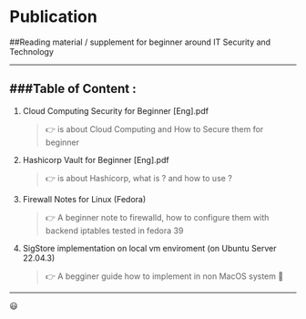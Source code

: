 # Publication
##Reading material / supplement for beginner around IT Security and Technology

-----------------------------------------------------------------------------
###Table of Content :
-----------------------------------------------------------------------------
1. Cloud Computing Security for Beginner [Eng].pdf
   > 👉 is about Cloud Computing and How to Secure them for beginner
2. Hashicorp Vault for Beginner [Eng].pdf
   > 👉 is about Hashicorp, what is ? and how to use ?
3. Firewall Notes for Linux (Fedora)
   > 👉 A beginner note to firewalld, how to configure them with backend iptables tested in fedora 39
4. SigStore implementation on local vm enviroment (on Ubuntu Server 22.04.3)
   > 👉 A begginer guide how to implement in non MacOS system 💯
------------------------------------------------------------------------------

😃
